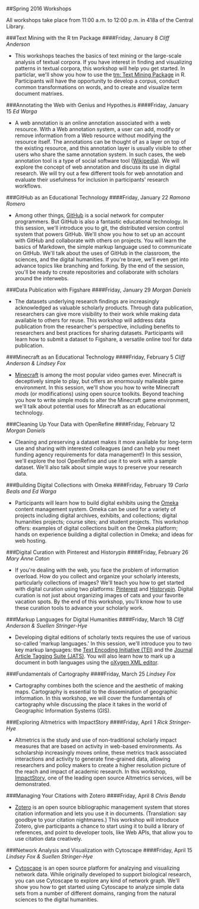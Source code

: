 ##Spring 2016 Workshops

All workshops take place from 11:00 a.m. to 12:00 p.m. in 418a of the Central Library.

###Text Mining with the R tm Package
####Friday, January 8
*Cliff Anderson*

* This workshops teaches the basics of text mining or the large-scale analysis of textual corpora. If you have interest in finding and visualizing patterns in textual corpora, this workshop will help you get started. In particlar, we'll show you how to use the [tm: Text Mining Package](https://cran.r-project.org/web/packages/tm/index.html) in R. Participants will have the opportunity to develop a corpus, conduct common transformations on words, and to create and visualize term document matrixes.

###Annotating the Web with Genius and Hypothes.is
####Friday, January 15
*Ed Warga* 

* A web annotation is an online annotation associated with a web resource. With a Web annotation system, a user can add, modify or remove information from a Web resource without modifying the resource itself. The annotations can be thought of as a layer on top of the existing resource, and this annotation layer is usually visible to other users who share the same annotation system. In such cases, the web annotation tool is a type of social software tool ([Wikipedia](https://en.wikipedia.org/wiki/Web_annotation)). We will explore the concept of web annotation and discuss its use in digital research. We will try out a few different tools for web annotation and evaluate their usefulness for inclusion in participants' research workflows.

###GitHub as an Educational Technology
####Friday, January 22
*Ramona Romero*

* Among other things, [GitHub](https://github.com/) is a social network for computer programmers. But GitHub is also a fantastic educational technology. In this session, we'll introduce you to git, the distributed version control system that powers GitHub. We'll show you how to set up an account with GitHub and collaborate with others on projects. You will learn the basics of Markdown, the simple markup language used to communicate on GitHub. We'll talk about the uses of GitHub in the classroom, the sciences, and the digital humanities. If you're brave, we'll even get into advance topics like branching and forking. By the end of the session, you'll be ready to create repositories and collaborate with scholars around the interwebs.

###Data Publication with Figshare 
####Friday, January 29
*Morgan Daniels*

* The datasets underlying research findings are increasingly acknowledged as valuable scholarly products. Through data publication, researchers can give more visibility to their work while making data available to others for reuse. This workshop will address data publication from the researcher's perspective, including benefits to researchers and best practices for sharing datasets. Participants will learn how to submit a dataset to Figshare, a versatile online tool for data publication.

###Minecraft as an Educational Technology
####Friday, February 5
*Cliff Anderson & Lindsey Fox*

* [Minecraft](https://minecraft.net/) is among the most popular video games ever. Minecraft is deceptively simple to play, but offers an enormously malleable game environment. In this session, we'll show you how to write Minecraft *mods* (or modifications) using open source toolkits. Beyond teaching you how to write simple mods to alter the Minecraft game environment, we'll talk about potential uses for Minecraft as an educational technology.

###Cleaning Up Your Data with OpenRefine
####Friday, February 12
*Morgan Daniels*

* Cleaning and preserving a dataset makes it more available for long-term use and sharing with interested colleagues (and can help you meet funding agency requirements for data management!) In this session, we'll explore the tool OpenRefine and use it to work with a sample dataset. We'll also talk about simple ways to preserve your research data.

###Building Digital Collections with Omeka
####Friday, February 19
*Carla Beals and Ed Warga*

* Participants will learn how to build digital exhibits using the [Omeka](http://omeka.org/) content management system. Omeka can be used for a variety of projects including digital archives, exhibits, and collections; digital humanities projects; course sites;  and student projects. This workshop offers: examples of digital collections built on the Omeka platform; hands on experience building a digital collection in Omeka; and ideas for web hosting.

###Digital Curation with Pinterest and Historypin
####Friday, February 26
*Mary Anne Caton*

* If you're dealing with the web, you face the problem of information overload. How do you collect and organize your scholarly interests, particularly collections of images? We'll teach you how to get started with digital curation using two platforms: [Pinterest](www.pinterest.com) and [Historypin](https://www.historypin.org/). Digital curation is not just about organizing images of cats and your favorite vacation spots. By the end of this workshop, you'll know how to use these curation tools to advance your scholarly work.

###Markup Languages for Digital Humanities
####Friday, March 18
*Cliff Anderson & Suellen Stringer-Hye*

* Developing digital editions of scholarly texts requires the use of various so-called 'markup languages.' In this session, we'll introduce you to two key markup languages: the [Text Encoding Initiative (TEI)](http://www.tei-c.org/index.xml) and the [Journal Article Tagging Suite (JATS)](http://jats.nlm.nih.gov/). You will also learn how to mark up a document in both languages using the [oXygen XML editor](https://www.oxygenxml.com/).

###Fundamentals of Cartography
####Friday, March 25
*Lindsey Fox*

* Cartography combines both the science and the aesthetic of making maps.  Cartography is essential to the dissemination of geographic information.  In this workshop, we will cover the fundamentals of cartography while discussing the place it takes in the world of Geographic Information Systems (GIS).

###Exploring Altmetrics with ImpactStory
####Friday, April 1
*Rick Stringer-Hye*

* Altmetrics is the study and use of non-traditional scholarly impact measures that are based on activity in web-based environments. As scholarship increasingly moves online, these metrics track associated interactions and activity to generate fine-grained data, allowing researchers and policy makers to create a higher resolution picture of the reach and impact of academic research. In this workshop, [ImpactStory](https://impactstory.org/), one of the leading open source Altmetrics services, will be demonstrated.

###Managing Your Citations with Zotero
####Friday, April 8
*Chris Benda*

* [Zotero](http://www.zotero.org) is an open source bibliographic management system that stores citation information and lets you use it in documents. (Translation: say goodbye to your citation nightmares.) This workshop will introduce Zotero, give participants a chance to start using it to build a library of references, and point to developer tools, like Web APIs, that allow you to use citation data creatively.

###Network Analysis and Visualization with Cytoscape
####Friday, April 15
*Lindsey Fox & Suellen Stringer-Hye*

* [Cytoscape](http://www.cytoscape.org/) is an open source platform for analzying and visualizing network data. While originally developed to support biological research, you can use Cytoscape to explore any kind of network graph. We'll show you how to get started using Cytoscape to analyze simple data sets from a number of different domains, ranging from the natural sciences to the digital humanities.
